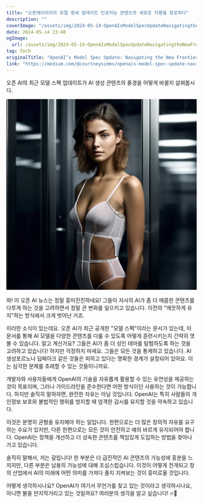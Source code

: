 ```yaml
---
title: "오픈에이아이의 모델 명세 업데이트 인공지능 콘텐츠의 새로운 지평을 항로하다"
description: ""
coverImage: "/assets/img/2024-05-14-OpenAIsModelSpecUpdateNavigatingtheNewFrontierofAIContent_0.png"
date: 2024-05-14 23:48
ogImage: 
  url: /assets/img/2024-05-14-OpenAIsModelSpecUpdateNavigatingtheNewFrontierofAIContent_0.png
tag: Tech
originalTitle: "OpenAI’s Model Spec Update: Navigating the New Frontier of AI Content"
link: "https://medium.com/@courtneysimms/openais-model-spec-update-navigating-the-new-frontier-of-ai-content-37131c0f71fc"
---
```



오픈 AI의 최근 모델 스펙 업데이트가 AI 생성 콘텐츠의 풍경을 어떻게 바꿀지 살펴봅시다.

![이미지](/assets/img/2024-05-14-OpenAIsModelSpecUpdateNavigatingtheNewFrontierofAIContent_0.png)

와! 이 오픈 AI 뉴스는 정말 흥미진진하네요! 그들이 자사의 AI가 좀 더 매콤한 콘텐츠를 다루게 하는 것을 고려하면서 정말 큰 변화를 일으키고 있습니다. 이전의 "깨끗하게 유지"하는 방식에서 크게 벗어난 거죠.

이러한 소식이 있는데요. 오픈 AI가 최근 공개한 "모델 스펙"이라는 문서가 있는데, 이 문서를 통해 AI 모델을 다양한 콘텐츠를 다룰 수 있도록 어떻게 훈련시키는지 간략히 엿볼 수 있습니다. 알고 계신가요? 그들은 AI가 좀 더 성인 테마를 탐험하도록 하는 것을 고려하고 있습니다! 하지만 걱정하지 마세요. 그들은 모든 것을 통제하고 있습니다. AI 생성포르노나 딥페이크 같은 것들은 피하고 있다는 명확한 경계가 설정되어 있어요. 이는 심각한 문제를 초래할 수 있는 것들이니까요.



개발자와 사용자들에게 OpenAI의 기술을 자유롭게 활용할 수 있는 유연성을 제공하는 것이 목표이며, 그러나 가이드라인을 준수한다면 어떤 방식이던 사용하는 것이 가능합니다. 하지만 솔직히 말하자면, 완전한 자유는 아닐 것입니다. OpenAI는 특히 사람들의 개인정보 보호와 불법적인 행위를 방지할 때 엄격한 감시를 유지할 것을 약속하고 있습니다.

이것은 분명히 균형을 유지해야 하는 일입니다. 한편으로는 더 많은 창의적 자유를 요구하는 수요가 있지만, 다른 한편으로는 모든 것이 안전하고 예의 바르게 유지되어야 합니다. OpenAI는 정책을 개선하고 더 성숙한 콘텐츠를 책임있게 도입하는 방법을 찾아나가고 있습니다.

솔직히 말해서, 저는 갈립니다! 한 부분은 더 급진적인 AI 콘텐츠의 가능성에 흥분을 느끼지만, 다른 부분은 남용의 가능성에 대해 조심스럽습니다. 이것이 어떻게 전개되고 창의 산업에서 AI의 미래에 어떤 의미를 가져다 줄지 지켜보는 것이 흥미로울 것입니다.

어떻게 생각하시나요? OpenAI가 여기서 무언가를 찾고 있는 것이라고 생각하시나요, 아니면 불을 만지작거리고 있는 것일까요? 여러분의 생각을 알고 싶습니다! 🔥💭